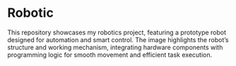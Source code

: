 # Robotic
This repository showcases my robotics project, featuring a prototype robot designed for automation and smart control. The image highlights the robot’s structure and working mechanism, integrating hardware components with programming logic for smooth movement and efficient task execution.
